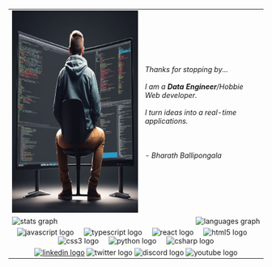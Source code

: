<table>
	<tr>
	<td>  
		<div align="left" >
			  <img src="https://github.com/ballipongala/ballipongala/blob/main/.github/workflows/Create%20a%20image%20%2063be9301-d430-4969-9726-2d149a0ba6c0.png?raw=true" height="400" alt="developer"/>
		</div>
	</td>
	<td>  
		<div height="800" width="300" align="left" >
			<em>Thanks for stopping by...</em>
			<br><br><em>I am a <strong>Data Engineer</strong>/Hobbie Web developer.<em>
			<br><br><em>I turn ideas into a real-time applications.<em>
			<br><br><br><br>
				   <ledgend> - Bharath Ballipongala</ledgend>
			<tr>
				<td>
					<div align="left" height=150>
						<img src="https://github-readme-stats.vercel.app/api?username=ballipongala&hide_title=false&hide_rank=false&show_icons=true&include_all_commits=true&count_private=true&disable_animations=false&theme=dracula&locale=en&hide_border=false"  height="150" alt="stats graph"  />
					</div>
				</td>
				<td>
					<div align = "right" height=150>    
					  <img src="https://github-readme-stats.vercel.app/api/top-langs?username=ballipongala&locale=en&hide_title=false&layout=compact&card_width=320&langs_count=5&theme=dracula&hide_border=false" height="150" alt="languages graph"  />
					</div>
				</td>
			</tr>
		</div>
	</td>
	</tr>
	<tr>
		<td align="Center" colspan="2">
			<div align="Center">
				<img src="https://cdn.jsdelivr.net/gh/devicons/devicon/icons/javascript/javascript-original.svg" height="30" alt="javascript logo"  />
				<img width="12" />
				<img src="https://cdn.jsdelivr.net/gh/devicons/devicon/icons/typescript/typescript-original.svg" height="30" alt="typescript logo"  />
				<img width="12" />
				<img src="https://cdn.jsdelivr.net/gh/devicons/devicon/icons/react/react-original.svg" height="30" alt="react logo"  />
				<img width="12" />
				<img src="https://cdn.jsdelivr.net/gh/devicons/devicon/icons/html5/html5-original.svg" height="30" alt="html5 logo"  />
				<img width="12" />
				<img src="https://cdn.jsdelivr.net/gh/devicons/devicon/icons/css3/css3-original.svg" height="30" alt="css3 logo"  />
				<img width="12" />
				<img src="https://cdn.jsdelivr.net/gh/devicons/devicon/icons/python/python-original.svg" height="30" alt="python logo"  />
				<img width="12" />
				<img src="https://cdn.jsdelivr.net/gh/devicons/devicon/icons/csharp/csharp-original.svg" height="30" alt="csharp logo"  />
			</div>
		</td>
	</tr>
	<tr>
		<td align="Center" colspan="2">
			<div align="Center">
			 <a href="https://www.linkedin.com/in/ballipongala/"> <img src="https://raw.githubusercontent.com/maurodesouza/profile-readme-generator/master/src/assets/icons/social/linkedin/default.svg" width="52" height="40" alt="linkedin logo"  ></a>
			  <img src="https://raw.githubusercontent.com/maurodesouza/profile-readme-generator/master/src/assets/icons/social/twitter/default.svg" width="52" height="40" alt="twitter logo"  />
			  <img src="https://raw.githubusercontent.com/maurodesouza/profile-readme-generator/master/src/assets/icons/social/discord/default.svg" width="52" height="40" alt="discord logo"  />
			  <img src="https://raw.githubusercontent.com/maurodesouza/profile-readme-generator/master/src/assets/icons/social/youtube/default.svg" width="52" height="40" alt="youtube logo"  />
			</div>
		</td>
	</tr>	
</table>
